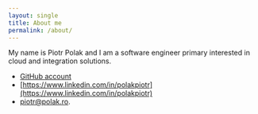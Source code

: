 ```yaml
---
layout: single
title: About me
permalink: /about/
---
```


My name is Piotr Polak and I am a software engineer primary
interested in cloud and integration solutions.

- [GitHub account](https://github.com/piotrpolak)
- [https://www.linkedin.com/in/polakpiotr](https://www.linkedin.com/in/polakpiotr)
- [piotr@polak.ro](mailto://piotr@polak.ro).

